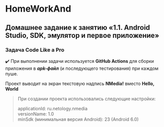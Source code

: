 # HomeWorkAnd

## Домашнее задание к занятию «1.1. Android Studio, SDK, эмулятор и первое приложение»

### Задача Code Like a Pro

✔️ При выполнении задачи используется **GitHub Actions** для сборки приложения в ***apk-файл*** (и последующего тестирования) при каждом пуше.

Проект выводит на экран текстовую надпись **NMedia!** вместо **Hello, World**
> При создании проекта использовались следующие настройки:
>
>    applicationId: ru.netology.nmedia   
>    versionName: 1.0    
>    minSdk (минимальная версия Android): 23 (Android 6.0)
